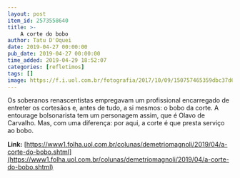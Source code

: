```yaml
---
layout: post
item_id: 2573558640
title: >-
    A corte do bobo
author: Tatu D'Oquei
date: 2019-04-27 00:00:00
pub_date: 2019-04-27 00:00:00
time_added: 2019-04-29 18:52:07
categories: [refletimos]
tags: []
image: https://f.i.uol.com.br/fotografia/2017/10/09/150757465359dbc37d688e4_1507574653_3x2_rt.jpg
---
```


Os soberanos renascentistas empregavam um profissional encarregado de entreter os cortesãos e, antes de tudo, a si mesmos: o bobo da corte. A entourage bolsonarista tem um personagem assim, que é Olavo de Carvalho. Mas, com uma diferença: por aqui, a corte é que presta serviço ao bobo.

**Link:** [https://www1.folha.uol.com.br/colunas/demetriomagnoli/2019/04/a-corte-do-bobo.shtml](https://www1.folha.uol.com.br/colunas/demetriomagnoli/2019/04/a-corte-do-bobo.shtml)

